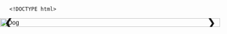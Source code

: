 
       
       <!DOCTYPE html>
<html lang="en">
<head>
<meta charset="UTF-8">
<meta name="viewport" content="width=device-width, initial-scale=1.0">
<title>Animal Image Slider</title>
<style>
    body {
        margin: 0;
        padding: 0;
        font-family: Arial, sans-serif;
    }
    .slider-container {
        position: relative;
        width: 100%;
        max-width: 800px;
        margin: auto;
        overflow: hidden;
    }
    .slides {
        display: flex;
        transition: transform 0.5s ease;
    }
    .slide {
        min-width: 100%;
        overflow: hidden;
    }
    .slide img {
        width: 100%;
        height: auto;
    }
    .prev, .next {
        position: absolute;
        top: 50%;
        transform: translateY(-50%);
        font-size: 24px;
        cursor: pointer;
        z-index: 1000;
    }
    .prev {
        left: 10px;
    }
    .next {
        right: 10px;
    }
</style>
</head>
<body>
<div class="slider-container">
    <div class="slides">
        <div class="slide"><img src="dog.jpg" alt="Dog"></div>
        <div class="slide"><img src="cat.jpg" alt="Cat"></div>
        <div class="slide"><img src="lion.jpg" alt="Lion"></div>
        <!-- Add more slides with different animal images as needed -->
    </div>
    <div class="prev">&#10094;</div>
    <div class="next">&#10095;</div>
</div>

<script>
    const slides = document.querySelector('.slides');
    const slide = document.querySelectorAll('.slide');
    const prevBtn = document.querySelector('.prev');
    const nextBtn = document.querySelector('.next');
    let counter = 1;
    const size = slide[0].clientWidth;

    slides.style.transform = 'translateX(' + (-size * counter) + 'px)';

    // Button listeners
    nextBtn.addEventListener('click', () => {
        if (counter >= slide.length - 1) return;
        slides.style.transition = "transform 0.5s ease-in-out";
        counter++;
        slides.style.transform = 'translateX(' + (-size * counter) + 'px)';
    });

    prevBtn.addEventListener('click', () => {
        if (counter <= 0) return;
        slides.style.transition = "transform 0.5s ease-in-out";
        counter--;
        slides.style.transform = 'translateX(' + (-size * counter) + 'px)';
    });

    // Automatic sliding
    setInterval(() => {
        if (counter >= slide.length - 1) return;
        slides.style.transition = "transform 0.5s ease-in-out";
        counter++;
        slides.style.transform = 'translateX(' + (-size * counter) + 'px)';
    }, 2000);

    // Looping
    slides.addEventListener('transitionend', () => {
        if (slide[counter].id === 'lastClone') {
            slides.style.transition = "none";
            counter = slide.length - 2;
            slides.style.transform = 'translateX(' + (-size * counter) + 'px)';
        }
        if (slide[counter].id === 'firstClone') {
            slides.style.transition = "none";
            counter = slide.length - counter;
            slides.style.transform = 'translateX(' + (-size * counter) + 'px)';
        }
    });
</script>
</body>
</html>
